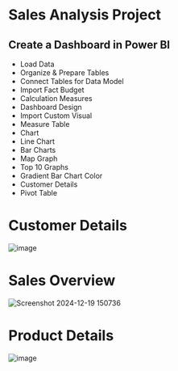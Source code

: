# Sales Analysis Project

## Create a Dashboard in Power BI
* Load Data
* Organize & Prepare Tables
* Connect Tables for Data Model
* Import Fact Budget
* Calculation Measures
* Dashboard Design
* Import Custom Visual
* Measure Table
* Chart
* Line Chart
* Bar Charts
* Map Graph
* Top 10 Graphs
* Gradient Bar Chart Color
* Customer Details
* Pivot Table

# Customer Details

![image](https://github.com/user-attachments/assets/3b1f1c66-1c93-46a3-b2b2-c8a0faad67bf)

# Sales Overview


![Screenshot 2024-12-19 150736](https://github.com/user-attachments/assets/b13c46b5-179b-4e3f-befc-1a3dbbca84cf)

# Product Details


![image](https://github.com/user-attachments/assets/bb07f72d-d2d6-4e0f-ba04-13f953ce191c)







